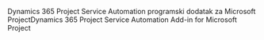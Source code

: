 <span data-ttu-id="04c6c-101">Dynamics 365 Project Service Automation programski dodatak za Microsoft Project</span><span class="sxs-lookup"><span data-stu-id="04c6c-101">Dynamics 365 Project Service Automation Add-in for Microsoft Project</span></span>